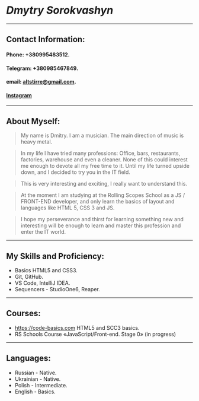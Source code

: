 # ***Dmytry Sorokvashyn***
***
## Contact Information:
#### **Phone:** +380995483512.
#### **Telegram:** +380985467849.
#### **email:** altstirre@gmail.com.
#### **[Instagram](https://www.instagram.com/altstirre/)**
***

## About Myself:
>My name is Dmitry. I am a musician. The main direction of music is heavy metal.

>In my life I have tried many professions:
Office, bars, restaurants, factories, warehouse and even a cleaner. None of this could interest me enough to devote all my free time to it. Until my life turned upside down, and I decided to try you in the IT field.

>This is very interesting and exciting, I really want to understand this.

>At the moment I am studying at the Rolling Scopes School as a JS / FRONT-END developer, and only learn the basics of layout and languages like HTML 5, CSS 3 and JS.

>I hope my perseverance and thirst for learning something new and interesting will be enough to learn and master this profession and enter the IT world.

***

## My Skills and Proficiency:
+ Basics HTML5 and CSS3.
+ Git, GitHub.
+ VS Code, IntelliJ IDEA.
+ Sequencers - StudioOne6, Reaper.
  
***
## Courses:
+ <https://code-basics.com> HTML5 and SCC3 basics.
+ RS Schools Course «JavaScript/Front-end. Stage 0» (in progress)

***
## Languages:
+ Russian - Native.
+ Ukrainian - Native.
+ Polish - Intermediate.
+ English - Basics.

